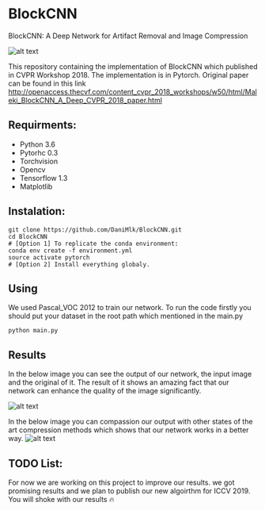 # BlockCNN
BlockCNN: A Deep Network for Artifact Removal and Image Compression

![alt text](https://github.com/DaniMlk/BlockCNN/blob/master/Snapshot.png)

This repository containing the implementation of BlockCNN which published in CVPR Workshop 2018. The implementation is in Pytorch.
Original paper can be found in this link http://openaccess.thecvf.com/content_cvpr_2018_workshops/w50/html/Maleki_BlockCNN_A_Deep_CVPR_2018_paper.html

## Requirments:
- Python 3.6
- Pytorhc 0.3
- Torchvision
- Opencv
- Tensorflow 1.3
- Matplotlib

## Instalation:
```
git clone https://github.com/DaniMlk/BlockCNN.git
cd BlockCNN
# [Option 1] To replicate the conda environment:
conda env create -f environment.yml
source activate pytorch
# [Option 2] Install everything globaly.
```
## Using
We used Pascal_VOC 2012 to train our network. To run the code firstly you should put your dataset in the root path which mentioned in the main.py

```
python main.py
```

## Results
In the below image you can see the output of our network, the input image and the original of it. The result of it shows an amazing fact that our network can enhance the quality of the image significantly.

![alt text](https://github.com/DaniMlk/BlockCNN/blob/master/Result.png)

In the below image you can compassion our output with other states of the art compression methods which shows that our network works in a better way.
![alt text](https://github.com/DaniMlk/BlockCNN/blob/master/Comprasion.png)

## TODO List:
For now we are working on this project to improve our results. we got promising results and we plan to publish our new algoirthm for ICCV 2019. You will shoke with our results :fire:
